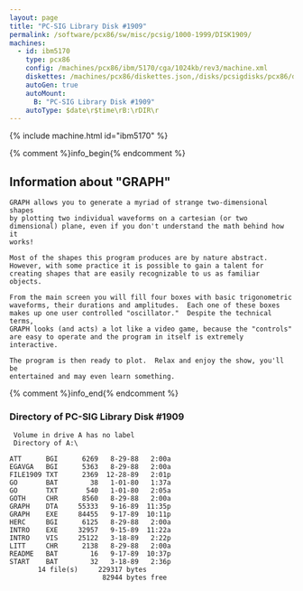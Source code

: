 ```yaml
---
layout: page
title: "PC-SIG Library Disk #1909"
permalink: /software/pcx86/sw/misc/pcsig/1000-1999/DISK1909/
machines:
  - id: ibm5170
    type: pcx86
    config: /machines/pcx86/ibm/5170/cga/1024kb/rev3/machine.xml
    diskettes: /machines/pcx86/diskettes.json,/disks/pcsigdisks/pcx86/diskettes.json
    autoGen: true
    autoMount:
      B: "PC-SIG Library Disk #1909"
    autoType: $date\r$time\rB:\rDIR\r
---
```


{% include machine.html id="ibm5170" %}

{% comment %}info_begin{% endcomment %}

## Information about "GRAPH"

    GRAPH allows you to generate a myriad of strange two-dimensional shapes
    by plotting two individual waveforms on a cartesian (or two
    dimensional) plane, even if you don't understand the math behind how it
    works!
    
    Most of the shapes this program produces are by nature abstract.
    However, with some practice it is possible to gain a talent for
    creating shapes that are easily recognizable to us as familiar objects.
    
    From the main screen you will fill four boxes with basic trigonometric
    waveforms, their durations and amplitudes.  Each one of these boxes
    makes up one user controlled "oscillator."  Despite the technical
    terms,
    GRAPH looks (and acts) a lot like a video game, because the "controls"
    are easy to operate and the program in itself is extremely interactive.
    
    The program is then ready to plot.  Relax and enjoy the show, you'll be
    entertained and may even learn something.
{% comment %}info_end{% endcomment %}


### Directory of PC-SIG Library Disk #1909

     Volume in drive A has no label
     Directory of A:\

    ATT      BGI      6269   8-29-88   2:00a
    EGAVGA   BGI      5363   8-29-88   2:00a
    FILE1909 TXT      2369  12-28-89   2:01p
    GO       BAT        38   1-01-80   1:37a
    GO       TXT       540   1-01-80   2:05a
    GOTH     CHR      8560   8-29-88   2:00a
    GRAPH    DTA     55333   9-16-89  11:35p
    GRAPH    EXE     84455   9-17-89  10:11p
    HERC     BGI      6125   8-29-88   2:00a
    INTRO    EXE     32957   9-15-89  11:22a
    INTRO    VIS     25122   3-18-89   2:22p
    LITT     CHR      2138   8-29-88   2:00a
    README   BAT        16   9-17-89  10:37p
    START    BAT        32   3-18-89   2:36p
           14 file(s)     229317 bytes
                           82944 bytes free
